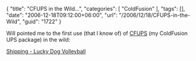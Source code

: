 {
	"title": "CFUPS in the Wild...",
	"categories": [
		"ColdFusion"
	],
	"tags": [],
	"date": "2006-12-18T09:12:00+06:00",
	"url": "/2006/12/18/CFUPS-in-the-Wild",
	"guid": "1722"
}

Will pointed me to the first use (that I know of) of <a href="http://cfups.riaforge.org/">CFUPS</a> (my ColdFusion UPS package) in the wild:

<a href="https://www.luckydogvolleyball.com/Store/UPStracking.cfm">Shipping - Lucky Dog Volleyball</a>